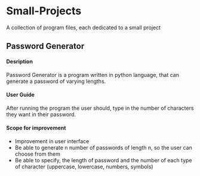 # Small-Projects
A collection of program files, each dedicated to a small project


## Password Generator

#### Desription
Password Generator is a program written in python language, that can generate a password of varying lengths. <br/>

#### User Guide
After running the program the user should, type in the number of characters they want in their password.

#### Scope for improvement
+ Improvement in user interface
+ Be able to generate n number of passwords of length n, so the user can choose from them
+ Be able to specify, the length of password and the number of each type of character (uppercase, lowercase, numbers, symbols)
